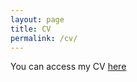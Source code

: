 ```yaml
---
layout: page
title: CV
permalink: /cv/
---
```

You can access my CV [here](assets/LorenzoCrippa_CV_2020_09_07.pdf)
